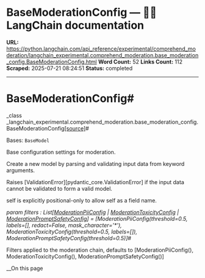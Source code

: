 # BaseModerationConfig — 🦜🔗 LangChain  documentation

**URL:** https://python.langchain.com/api_reference/experimental/comprehend_moderation/langchain_experimental.comprehend_moderation.base_moderation_config.BaseModerationConfig.html
**Word Count:** 52
**Links Count:** 112
**Scraped:** 2025-07-21 08:24:51
**Status:** completed

---

# BaseModerationConfig\#

_class _langchain\_experimental.comprehend\_moderation.base\_moderation\_config.BaseModerationConfig[\[source\]](https://python.langchain.com/api_reference/_modules/langchain_experimental/comprehend_moderation/base_moderation_config.html#BaseModerationConfig)\#     

Bases: `BaseModel`

Base configuration settings for moderation.

Create a new model by parsing and validating input data from keyword arguments.

Raises \[ValidationError\]\[pydantic\_core.ValidationError\] if the input data cannot be validated to form a valid model.

self is explicitly positional-only to allow self as a field name.

_param _filters _: List\[[ModerationPiiConfig](https://python.langchain.com/api_reference/experimental/comprehend_moderation/langchain_experimental.comprehend_moderation.base_moderation_config.ModerationPiiConfig.html#langchain_experimental.comprehend_moderation.base_moderation_config.ModerationPiiConfig "langchain_experimental.comprehend_moderation.base_moderation_config.ModerationPiiConfig") | [ModerationToxicityConfig](https://python.langchain.com/api_reference/experimental/comprehend_moderation/langchain_experimental.comprehend_moderation.base_moderation_config.ModerationToxicityConfig.html#langchain_experimental.comprehend_moderation.base_moderation_config.ModerationToxicityConfig "langchain_experimental.comprehend_moderation.base_moderation_config.ModerationToxicityConfig") | [ModerationPromptSafetyConfig](https://python.langchain.com/api_reference/experimental/comprehend_moderation/langchain_experimental.comprehend_moderation.base_moderation_config.ModerationPromptSafetyConfig.html#langchain_experimental.comprehend_moderation.base_moderation_config.ModerationPromptSafetyConfig "langchain_experimental.comprehend_moderation.base_moderation_config.ModerationPromptSafetyConfig")\]__ = \[ModerationPiiConfig\(threshold=0.5, labels=\[\], redact=False, mask\_character='\*'\), ModerationToxicityConfig\(threshold=0.5, labels=\[\]\), ModerationPromptSafetyConfig\(threshold=0.5\)\]_\#     

Filters applied to the moderation chain, defaults to \[ModerationPiiConfig\(\), ModerationToxicityConfig\(\), ModerationPromptSafetyConfig\(\)\]

__On this page